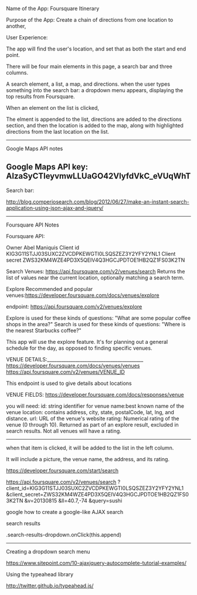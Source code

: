 
Name of the App: Foursquare Itinerary

Purpose of the App: 
Create a chain of directions from one location to another,


User Experience:

The app will find the user's location, and set that as both the start and end point.

There will be four main elements in this page,
a search bar and three columns.

A search element, a list, a map, and directions.
when the user types something into the search bar: 
a dropdown menu appears, displaying the top results from Foursquare.

When an element on the list is clicked, 

The elment is appended to the list,
directions are added to the directions section, and then 
the location is added to the map, along with highlighted directions from the last location on the list.


-------------------------------------------------------------------------------------------------------------------------
Google Maps API notes

Google Maps API key:
AIzaSyCTleyvmwLLUaGO42VlyfdVkC_eVUqWhT
------------------------------------------------------------------------------
Search bar:

http://blog.comperiosearch.com/blog/2012/06/27/make-an-instant-search-application-using-json-ajax-and-jquery/




------------------------------------------------------------------------------------------------------------------
Foursquare API Notes

Foursquare API:

Owner
Abel Maniquis
Client id
KIG3G11STJJ03SUXC2ZVCDPKEWGTI0LSQSZEZ3Y2YFY2YNL1
Client secret
ZWS32KM4WZE4PD3X5QEIV4Q3HGCJPDTOE1HB2QZ1FS03K2TN

Search Venues:
https://api.foursquare.com/v2/venues/search
Returns the list of values near the current location, optionally matching a search term.

Explore Recommended and popular venues:https://developer.foursquare.com/docs/venues/explore

endpoint: https://api.foursquare.com/v2/venues/explore


Explore is used for these kinds of questions:
    "What are some popular coffee shops in the area?"
Search is used for these kinds of questions:
    "Where is the nearest Starbucks coffee?"


This app will use the explore feature. It's for planning out a general schedule for the day,
as opposed to finding specific venues.

VENUE DETAILS:_________________________________________
https://developer.foursquare.com/docs/venues/venues
https://api.foursquare.com/v2/venues/VENUE_ID

This endpoint is used to give details about locations

VENUE FIELDS: https://developer.foursquare.com/docs/responses/venue

you will need:
id: string identifier for venue
name:best known name of the venue
location: contains address, city, state, postalCode, lat, lng, and distance.
url: URL of the venue's website
rating: Numerical rating of the venue (0 through 10). Returned as part of an explore result, excluded in search results. Not all venues will have a rating.

____________________________________________________________


when that item is clicked, it will be added to the list
in the left column.

It will include a picture, the venue name, the address,
and its rating.


https://developer.foursquare.com/start/search



https://api.foursquare.com/v2/venues/search
  ?client_id=KIG3G11STJJ03SUXC2ZVCDPKEWGTI0LSQSZEZ3Y2YFY2YNL1
  &client_secret=ZWS32KM4WZE4PD3X5QEIV4Q3HGCJPDTOE1HB2QZ1FS03K2TN
  &v=20130815
  &ll=40.7,-74
  &query=sushi
  
  




google how to create a google-like AJAX search

search results 

.search-results-dropdown.onClick(this.append)




-----------------------------------------------------------------------------------
Creating a dropdown search menu

https://www.sitepoint.com/10-ajaxjquery-autocomplete-tutorial-examples/


Using the typeahead library

http://twitter.github.io/typeahead.js/
